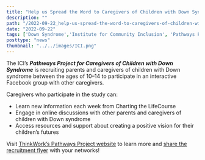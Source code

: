 ```yaml
---
title: "Help us Spread the Word to Caregivers of Children with Down Syndrome!"
description: ""
path: "/2022-09-22_help-us-spread-the-word-to-caregivers-of-children-with-down-syndrome"
date: "2022-09-22"
tags: ['Down Syndrome','Institute for Community Inclusion', 'Pathways Project']
posttype: "news"
thumbnail: "../../images/ICI.png"
---
```

     

The ICI’s **_Pathways Project for Caregivers of Children with Down Syndrome_** is recruiting parents and caregivers of children with Down syndrome between the ages of 10–14 to participate in an interactive Facebook group with other caregivers.

Caregivers who participate in the study can:

* Learn new information each week from Charting the LifeCourse
* Engage in online discussions with other parents and caregivers of children with Down syndrome
* Access resources and support about creating a positive vision for their children’s futures

Visit [ThinkWork’s Pathways Project website](https://www.thinkwork.org/pathways-project) to learn more and [share the recruitment flyer](https://www.thinkwork.org/sites/default/files/pathways_recruitmentflyer_F2.pdf) with your networks!
